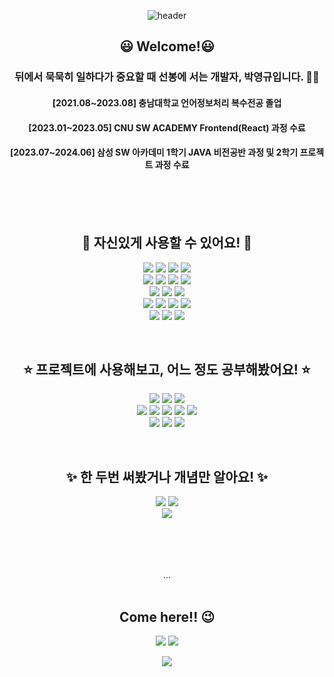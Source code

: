 <div align="center">
  
![header](https://capsule-render.vercel.app/api?type=waving&color=auto&height=300&section=header&text=Bzeromo&fontSize=90&animation=scaleIn&fontAlign=70)
  
## 😃 Welcome!😃

### 뒤에서 묵묵히 일하다가 중요할 때 선봉에 서는 개발자, 박영규입니다. 🙋‍♂️

#### [2021.08~2023.08] 충남대학교 언어정보처리 복수전공 졸업
#### [2023.01~2023.05] CNU SW ACADEMY Frontend(React) 과정 수료
#### [2023.07~2024.06] 삼성 SW 아카데미 1학기 JAVA 비전공반 과정 및 2학기 프로젝트 과정 수료

</br>
</br>
</br>


## 🌟 자신있게 사용할 수 있어요! 🌟
  
![](https://img.shields.io/badge/JAVA-2F2625?style=flat-square&logo=CoffeeScript&logoColor=white) ![](https://img.shields.io/badge/Spring-6DB33F?style=flat-square&logo=Spring&logoColor=white) ![](https://img.shields.io/badge/SpringBoot-6DB33F?style=flat-square&logo=SpringBoot&logoColor=white) ![](https://img.shields.io/badge/Node.js-339933?style=flat-square&logo=Node.js&logoColor=white) </br>
![](https://img.shields.io/badge/PostgreSQL-4169E1?style=flat-square&logo=postgresql&logoColor=white)  ![](https://img.shields.io/badge/MySQL-4479A1?style=flat-square&logo=MySQL&logoColor=white) ![](https://img.shields.io/badge/Redis-DC382D?style=flat-square&logo=Redis&logoColor=white) ![](https://img.shields.io/badge/MongoDB-47A248?style=flat-square&logo=MongoDB&logoColor=white) </br>
![](https://img.shields.io/badge/Jenkins-D24939?style=flat-square&logo=Jenkins&logoColor=white) ![](https://img.shields.io/badge/Docker-2496ED?style=flat-square&logo=Docker&logoColor=white) ![](https://img.shields.io/badge/SonarQube-4E9BCD?style=flat-square&logo=SonarQube&logoColor=white) </br>
![](https://img.shields.io/badge/JavaScript-F7DF1E?style=flat-square&logo=JavaScript&logoColor=white ) ![](https://img.shields.io/badge/CSS3-1572B6?style=flat-square&logo=CSS3&logoColor=white) ![](https://img.shields.io/badge/HTML5-E34F26?style=flat-square&logo=HTML5&logoColor=white) ![](https://img.shields.io/badge/Vue.js-4FC08D?style=flat-square&logo=Vue.js&logoColor=white) </br>
![](https://img.shields.io/badge/Figma-F24E1E?style=flat-square&logo=Figma&logoColor=white)  ![](https://img.shields.io/badge/Git-F05032?style=flat-square&logo=Git&logoColor=white) ![](https://img.shields.io/badge/Jira-0052CC?style=flat-square&logo=Jira&logoColor=white) 

</br>

## ⭐ 프로젝트에 사용해보고, 어느 정도 공부해봤어요! ⭐

![](https://img.shields.io/badge/Python-3776AB?style=flat-square&logo=Python&logoColor=white) ![](https://img.shields.io/badge/TypeScript-3178C6?style=flat-square&logo=TypeScript&logoColor=white) ![](https://img.shields.io/badge/Dart-0175C2?style=flat-square&logo=Dart&logoColor=white) </br>
![](https://img.shields.io/badge/Prometheus-E6522C?style=flat-square&logo=Prometheus&logoColor=white) ![](https://img.shields.io/badge/Grafana-F46800?style=flat-square&logo=Grafana&logoColor=white ) ![](https://img.shields.io/badge/Sonatype%20Nexus%20Repository-1B1C30?style=flat-square&logo=Sonatype&logoColor=white) ![](https://img.shields.io/badge/Nginx-009639?style=flat-square&logo=nginx&logoColor=white) ![](https://img.shields.io/badge/Amazon%20EC2-FF9900?style=flat-square&logo=AmazonEC2&logoColor=white)  </br>
![](https://img.shields.io/badge/BootStrap-7952B3?style=flat-square&logo=BootStrap&logoColor=white) ![](https://img.shields.io/badge/React-61DAFB?style=flat-square&logo=React&logoColor=white ) ![](https://img.shields.io/badge/Flutter-02569B?style=flat-square&logo=Flutter&logoColor=white) 

</br>

## ✨ 한 두번 써봤거나 개념만 알아요! ✨

![](https://img.shields.io/badge/InfluxDB-22ADF6?style=flat-square&logo=InfluxDB&logoColor=white) ![](https://img.shields.io/badge/Firebase-FFCA28?style=flat-square&logo=Firebase&logoColor=white) </br> ![](https://img.shields.io/badge/Naver%20Cloud-03C75A?style=flat-square&logo=Naver&logoColor=white)
   
  <br/>
  <br/>
  <br/>
  <br/>
  ...
  <br/>
  <br/>
  
## Come here!! 😉

![](https://img.shields.io/badge/Bzeromo's%20Tech%20Blog-20C997?style=flat-square&logo=Velog&logoColor=white&link=https://velog.io/@bzeromo ) ![](https://img.shields.io/badge/Bzeromo's%20Instagram-E4405F?style=flat-square&logo=Instagram&logoColor=white&link=https://www.instagram.com/b_zero_mo/)


![](https://capsule-render.vercel.app/api?type=waving&color=auto&height=300&section=footer)
</div>
